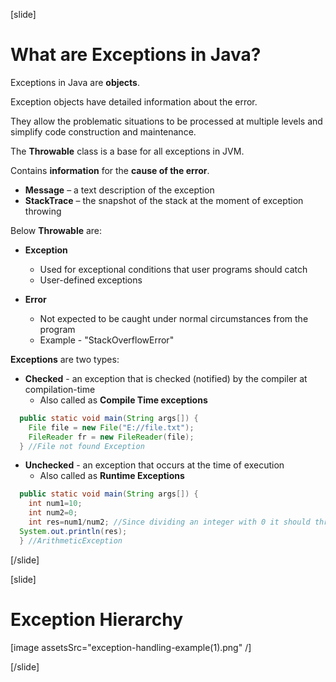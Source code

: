 [slide]

# What are Exceptions in Java?
Exceptions in Java are **objects**. 

Exception objects have detailed information about the error.

They allow the problematic situations to be processed at multiple levels and simplify code construction and maintenance.

The **Throwable** class is a base for all exceptions in JVM. 

Contains **information** for the **cause of the error**.
- **Message** – a text description of the exception
- **StackTrace** – the snapshot of the stack at the moment of exception throwing

Below **Throwable** are:

- **Exception**
    - Used for exceptional conditions that user programs should catch
    - User-defined exceptions

- **Error**
    - Not expected to be caught under normal circumstances from the program
    - Example - "StackOverflowError"

**Exceptions** are two types:

- **Checked** - an exception that is checked (notified) by the compiler at compilation-time
    - Also called as **Compile Time exceptions**

```java 
  public static void main(String args[]) {
    File file = new File("E://file.txt");
    FileReader fr = new FileReader(file);
  } //File not found Exception
```
 

- **Unchecked** - an exception that occurs at the time of execution
    - Also called as **Runtime Exceptions**

```java 
  public static void main(String args[]) {
    int num1=10;
    int num2=0;
    int res=num1/num2; //Since dividing an integer with 0 it should throw ArithmeticException
  System.out.println(res);
  } //ArithmeticException
```
[/slide]

[slide]

# Exception Hierarchy 

[image assetsSrc="exception-handling-example(1).png" /]

[/slide]


